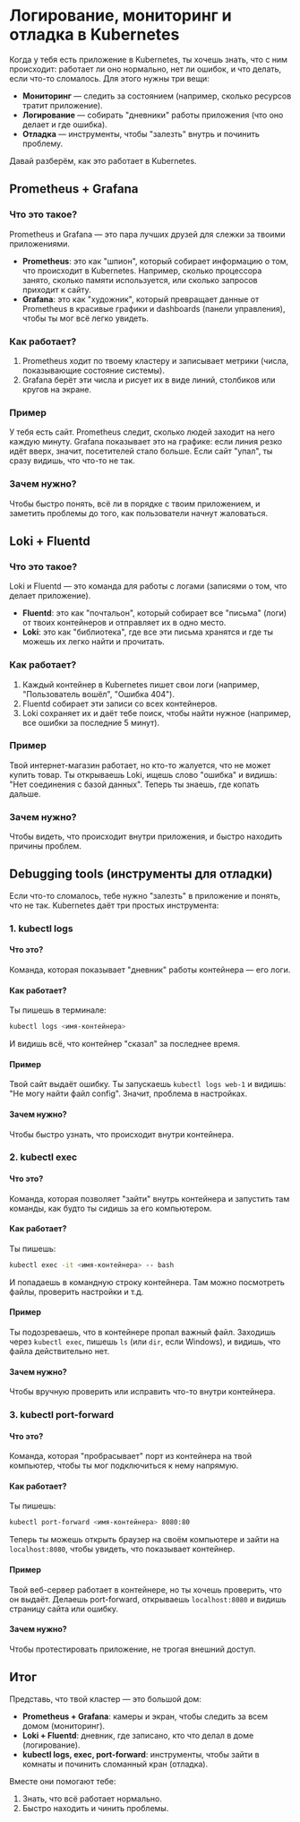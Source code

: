 # Логирование, мониторинг и отладка в Kubernetes

Когда у тебя есть приложение в Kubernetes, ты хочешь знать, что с ним происходит: работает ли оно нормально, нет ли ошибок, и что делать, если что-то сломалось. Для этого нужны три вещи:

- **Мониторинг** — следить за состоянием (например, сколько ресурсов тратит приложение).
- **Логирование** — собирать "дневники" работы приложения (что оно делает и где ошибка).
- **Отладка** — инструменты, чтобы "залезть" внутрь и починить проблему.

Давай разберём, как это работает в Kubernetes.

## Prometheus + Grafana

### Что это такое?
Prometheus и Grafana — это пара лучших друзей для слежки за твоими приложениями.

- **Prometheus**: это как "шпион", который собирает информацию о том, что происходит в Kubernetes. Например, сколько процессора занято, сколько памяти используется, или сколько запросов приходит к сайту.
- **Grafana**: это как "художник", который превращает данные от Prometheus в красивые графики и dashboards (панели управления), чтобы ты мог всё легко увидеть.

### Как работает?
1. Prometheus ходит по твоему кластеру и записывает метрики (числа, показывающие состояние системы).
2. Grafana берёт эти числа и рисует их в виде линий, столбиков или кругов на экране.

### Пример
У тебя есть сайт. Prometheus следит, сколько людей заходит на него каждую минуту. Grafana показывает это на графике: если линия резко идёт вверх, значит, посетителей стало больше. Если сайт "упал", ты сразу видишь, что что-то не так.

### Зачем нужно?
Чтобы быстро понять, всё ли в порядке с твоим приложением, и заметить проблемы до того, как пользователи начнут жаловаться.

## Loki + Fluentd

### Что это такое?
Loki и Fluentd — это команда для работы с логами (записями о том, что делает приложение).

- **Fluentd**: это как "почтальон", который собирает все "письма" (логи) от твоих контейнеров и отправляет их в одно место.
- **Loki**: это как "библиотека", где все эти письма хранятся и где ты можешь их легко найти и прочитать.

### Как работает?
1. Каждый контейнер в Kubernetes пишет свои логи (например, "Пользователь вошёл", "Ошибка 404").
2. Fluentd собирает эти записи со всех контейнеров.
3. Loki сохраняет их и даёт тебе поиск, чтобы найти нужное (например, все ошибки за последние 5 минут).

### Пример
Твой интернет-магазин работает, но кто-то жалуется, что не может купить товар. Ты открываешь Loki, ищешь слово "ошибка" и видишь: "Нет соединения с базой данных". Теперь ты знаешь, где копать дальше.

### Зачем нужно?
Чтобы видеть, что происходит внутри приложения, и быстро находить причины проблем.

## Debugging tools (инструменты для отладки)

Если что-то сломалось, тебе нужно "залезть" в приложение и понять, что не так. Kubernetes даёт три простых инструмента:

### 1. kubectl logs
#### Что это?
Команда, которая показывает "дневник" работы контейнера — его логи.

#### Как работает?
Ты пишешь в терминале:
```sh
kubectl logs <имя-контейнера>
```
И видишь всё, что контейнер "сказал" за последнее время.

#### Пример
Твой сайт выдаёт ошибку. Ты запускаешь `kubectl logs web-1` и видишь: "Не могу найти файл config". Значит, проблема в настройках.

#### Зачем нужно?
Чтобы быстро узнать, что происходит внутри контейнера.

### 2. kubectl exec
#### Что это?
Команда, которая позволяет "зайти" внутрь контейнера и запустить там команды, как будто ты сидишь за его компьютером.

#### Как работает?
Ты пишешь:
```sh
kubectl exec -it <имя-контейнера> -- bash
```
И попадаешь в командную строку контейнера. Там можно посмотреть файлы, проверить настройки и т.д.

#### Пример
Ты подозреваешь, что в контейнере пропал важный файл. Заходишь через `kubectl exec`, пишешь `ls` (или `dir`, если Windows), и видишь, что файла действительно нет.

#### Зачем нужно?
Чтобы вручную проверить или исправить что-то внутри контейнера.

### 3. kubectl port-forward
#### Что это?
Команда, которая "пробрасывает" порт из контейнера на твой компьютер, чтобы ты мог подключиться к нему напрямую.

#### Как работает?
Ты пишешь:
```sh
kubectl port-forward <имя-контейнера> 8080:80
```
Теперь ты можешь открыть браузер на своём компьютере и зайти на `localhost:8080`, чтобы увидеть, что показывает контейнер.

#### Пример
Твой веб-сервер работает в контейнере, но ты хочешь проверить, что он выдаёт. Делаешь port-forward, открываешь `localhost:8080` и видишь страницу сайта или ошибку.

#### Зачем нужно?
Чтобы протестировать приложение, не трогая внешний доступ.

## Итог
Представь, что твой кластер — это большой дом:

- **Prometheus + Grafana**: камеры и экран, чтобы следить за всем домом (мониторинг).
- **Loki + Fluentd**: дневник, где записано, кто что делал в доме (логирование).
- **kubectl logs, exec, port-forward**: инструменты, чтобы зайти в комнаты и починить сломанный кран (отладка).

Вместе они помогают тебе:

1. Знать, что всё работает нормально.
2. Быстро находить и чинить проблемы.

